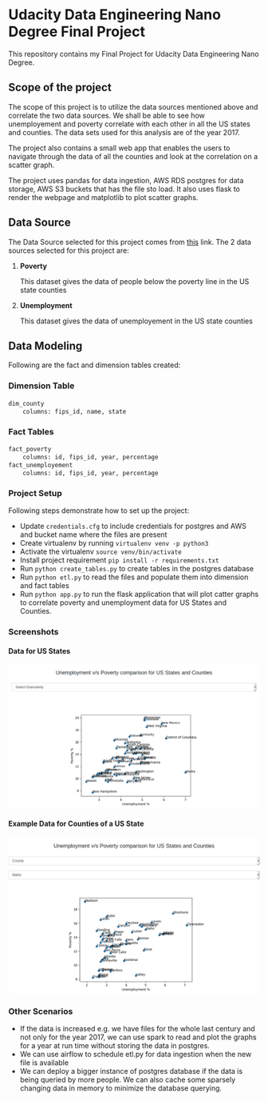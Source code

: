 # Udacity Data Engineering Nano Degree Final Project
This repository contains my Final Project for Udacity Data Engineering Nano Degree.


## Scope of the project
<p>The scope of this project is to utilize the data sources mentioned above and correlate the two data sources.
We shall be able to see how unemployement and poverty correlate with each other in all the US states and counties. 
The data sets used for this analysis are of the year 2017.
</p>
<p>The project also contains a small web app that enables the users to navigate through the data of all the counties and
look at the correlation on a scatter graph.
</p>
<p>
 The project uses pandas for data ingestion, AWS RDS postgres for data storage, AWS S3 buckets that has the file sto load.
It also uses flask to render the webpage and matplotlib to plot scatter graphs.
</p>

## Data Source
The Data Source selected for this project comes from [this](https://www.ers.usda.gov/data-products/county-level-data-sets/) link.
The 2 data sources selected for this project are:
1. **Poverty**
    <p>This dataset gives the data of people below the poverty line in the US state counties</p>

2. **Unemployment**
    <p>This dataset gives the data of unemployement in the US state counties</p>


## Data Modeling
Following are the fact and dimension tables created:
### Dimension Table
```
dim_county
    columns: fips_id, name, state
```

### Fact Tables
```
fact_poverty
    columns: id, fips_id, year, percentage
fact_unemployement
    columns: id, fips_id, year, percentage
```

### Project Setup
Following steps demonstrate how to set up the project:
* Update `credentials.cfg` to include credentials for postgres and AWS and bucket name where the files are present
* Create virtualenv by running `virtualenv venv -p python3`
* Activate the virtualenv `source venv/bin/activate`
* Install project requirement `pip install -r requirements.txt`
* Run `python create_tables.py` to create tables in the postgres database
* Run `python etl.py` to read the files and populate them into dimension and fact tables
* Run `python app.py` to run the flask application that will plot catter graphs to correlate poverty and unemployment data for 
US States and Counties.

### Screenshots
#### Data for US States
![image](screenshots/screenshot1.png)
#### Example Data for Counties of a US State
![image](screenshots/screenshot2.png)

### Other Scenarios
* If the data is increased e.g. we have files for the whole last century and not only for the year 2017,
 we can use spark to read and plot the graphs for a year at run time without storing the data in postgres. 
* We can use airflow to schedule etl.py for data ingestion when the new file is available
* We can deploy a bigger instance of postgres database if the data is being queried by more people.
We can also cache some sparsely changing data in memory to minimize the database querying.